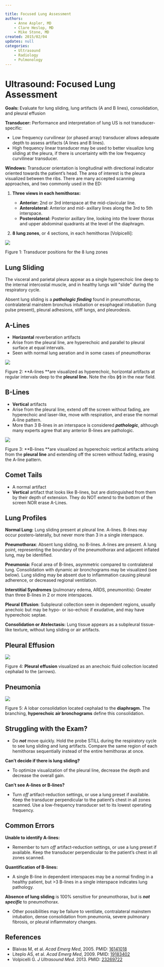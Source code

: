 ```yaml
---

title: Focused Lung Assessment
authors:
    - Anne Aspler, MD
    - Clare Heslop, MD
    - Mike Stone, MD
created: 2015/02/04
updates: null
categories:
    - Ultrasound
    - Radiology
    - Pulmonology
---
```


# Ultrasound: Focused Lung Assessment

**Goals:** Evaluate for lung sliding, lung artifacts (A and B lines), consolidation, and pleural effusion

**Transducer:** Performance and interpretation of lung US is not transducer-specific:

- Low frequency curvilinear (or phased array) transducer allows adequate depth to assess artifacts (A lines and B lines).
- High frequency linear transducer may be used to better visualize lung sliding at the pleura, if there is uncertainty with the low frequency curvilinear transducer.

**Windows:** Transducer orientation is longitudinal with directional indicator oriented towards the patient’s head. The area of interest is the pleura visualized between the ribs. There are many accepted scanning approaches, and two commonly used in the ED:

1. **Three views in each hemithorax:**

   - **Anterior:** 2nd or 3rd interspace at the mid-clavicular line.
   - **Anterolateral:** Anterior and mid- axillary lines along the 3rd to 5th interspace.
   - **Posterolateral:** Posterior axillary line, looking into the lower thorax and upper abdominal quadrants at the level of the diaphragm.

2. **8 lung zones**, or 4 sections, in each hemithorax [Volpicelli]&#x3A;

![](image-1.png)

Figure 1: Transducer positions for the 8 lung zones

## Lung Sliding

The visceral and parietal pleura appear as a single hyperechoic line deep to the internal intercostal muscle, and in healthy lungs will "slide" during the respiratory cycle.

Absent lung sliding is a **_pathologic finding_** found in pneumothorax, contralateral mainstem bronchus intubation or esophageal intubation (lung pulse present), pleural adhesions, stiff lungs, and pleurodesis.

## A-Lines

- **Horizontal** reverberation artifacts
- Arise from the pleural line, are hyperechoic and parallel to pleural surface at equal intervals.
- Seen with normal lung aeration and in some cases of pneumothorax

![](image-2.png)

Figure 2: **A-lines **are visualized as hyperechoic, horizontal artifacts at regular intervals deep to the **pleural line.** Note the ribs **(r)** in the near field.

## B-Lines

- **Vertical** artifacts
- Arise from the pleural line, extend off the screen without fading, are hyperechoic and laser-like, move with respiration, and erase the normal A-line pattern.
- More than 3 B-lines in an interspace is considered **_pathologic_**, although many experts agree that any anterior B-lines are pathologic.

![](image-3.png)

Figure 3: **B-lines **are visualized as hyperechoic vertical artifacts arising from the **pleural line** and extending off the screen without fading, erasing the A-line pattern.

## Comet Tails

- A normal artifact
- **Vertical** artifact that looks like B-lines, but are distinguished from them by their depth of extension. They do NOT extend to the bottom of the screen NOR erase A-Lines.

## Lung Profiles

**Normal Lung:** Lung sliding present at pleural line. A-lines. B-lines may occur postero-laterally, but never more than 3 in a single interspace.

**Pneumothorax**: Absent lung sliding, no B-lines. A-lines are present. A lung point, representing the boundary of the pneumothorax and adjacent inflated lung, may be identified.

**Pneumonia:** Focal area of B-lines, asymmetric compared to contralateral lung. Consolidation with dynamic air bronchograms may be visualized (see below). Lung sliding may be absent due to inflammation causing pleural adherence, or decreased regional ventilation.

**Interstitial Syndromes** (pulmonary edema, ARDS, pneumonitis): Greater than three B-lines in 2 or more interspaces.

**Pleural** **Effusion**: Subpleural collection seen in dependent regions, usually anechoic but may be hypo- or iso-echoic if exudative, and may have hyperechoic septae.

**Consolidation or Atelectasis:** Lung tissue appears as a subpleural tissue-like texture, without lung sliding or air artifacts.

## Pleural Effusion

![](image-4.png)

Figure 4: **Pleural effusion** visualized as an anechoic fluid collection located cephalad to the (arrows).

## Pneumonia

![](image-5.png)

Figure 5: A lobar consolidation located cephalad to the **diaphragm.** The branching, **hyperechoic air bronchograms** define this consolidation.

## Struggling with the Exam?

- Do **_not_** move quickly. Hold the probe STILL during the respiratory cycle to see lung sliding and lung artifacts. Compare the same region of each hemithorax sequentially instead of the entire hemithorax at once.

**Can’t decide if there is lung sliding?**

- To optimize visualization of the pleural line, decrease the depth and decrease the overall gain.

**Can’t see A-lines or B-lines?**

- Turn _off_ artifact-reduction settings, or use a lung preset if available. Keep the transducer perpendicular to the patient’s chest in all zones scanned. Use a low-frequency transducer set to its lowest operating frequency.

## Common Errors

**Unable to identify A-lines:** 

- Remember to turn _off_ artifact-reduction settings, or use a lung preset if available. Keep the transducer perpendicular to the patient’s chest in all zones scanned.

**Quantification of B-lines:** 

- A single B-line in dependent interspaces may be a normal finding in a healthy patient, but >3 B-lines in a single interspace indicates lung pathology.

**Absence of lung sliding** is 100% sensitive for pneumothorax, but is **_not specific_** to pneumothorax. 

- Other possibilities may be failure to ventilate, contralateral mainstem intubation, dense consolidation from pneumonia, severe pulmonary fibrosis, or pleural inflammatory changes.

## References

- Blaivas M, et al. _Acad Emerg Med_, 2005. PMID: [16141018](http://www.ncbi.nlm.nih.gov/pubmed/16141018)
- Liteplo AS, et al. _Acad Emerg Med_, 2009. PMID: [19183402](http://www.ncbi.nlm.nih.gov/pubmed/19183402)
- Volpicelli G. _J Ultrasound Med_. 2013. PMID: [23269722](http://www.ncbi.nlm.nih.gov/pubmed/23269722)
